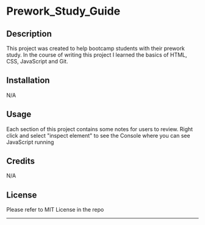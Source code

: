 # Prework_Study_Guide

## Description

This project was created to help bootcamp students with their prework study. In the course of writing this project I learned the basics of HTML, CSS, JavaScript and Git.



## Installation

N/A

## Usage

Each section of this project contains some notes for users to review. Right click and select "inspect element" to see the Console where you can see JavaScript running

## Credits

N/A

## License

Please refer to MIT License in the repo

---
